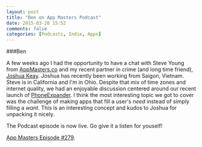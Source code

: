 ```yaml
---
layout: post
title: "Ben on App Masters Podcast"
date: 2015-03-20 15:52
comments: false
categories: [Podcasts, Indie, Apps]
---
```

###Ben

A few weeks ago I had the opportunity to have a chat with Steve Young from [AppMasters.co](http://AppMasters.co) and my recent partner in crime (and long time friend), [Joshua Keay](http://joshuakeay.com). Joshua has recently been working from Saigon, Vietnam. Steve is in California and I'm in Ohio. Despite that mix of time zones and internet quality, we had an enjoyable discussion centered around our recent launch of [PhoneExpander](http://PhoneExpander.com). I think the most interesting topic we got to cover was the challenge of making apps that fill a user's *need* instead of simply filling a *want*. This is an interesting concept and kudos to Joshua for unpacking it nicely.  

The Podcast episode is now live. Go give it a listen for youself!  

[App Masters Episode #279](http://www.appmasters.co/phone-expander-ben-lachman-joshua-keay/). 
